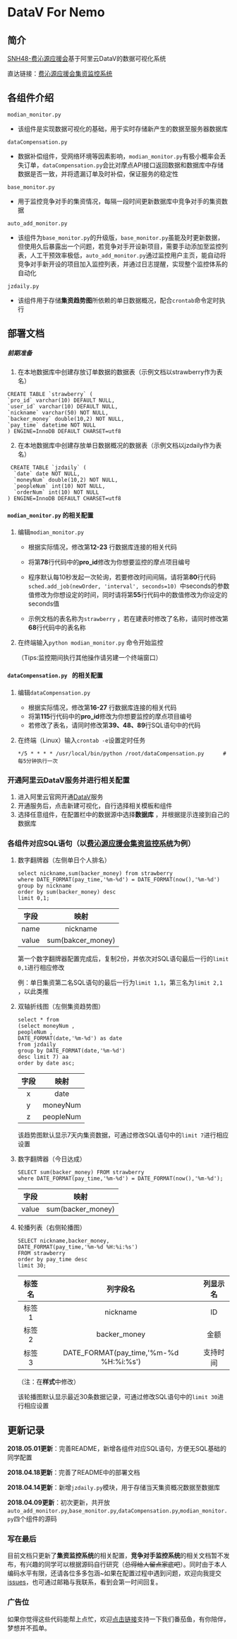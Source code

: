 # DataV For Nemo
## 简介
[SNH48-费沁源应援会](https://weibo.com/u/5577610720?topnav=1&wvr=6&topsug=1)基于阿里云DataV的数据可视化系统

直达链接：[费沁源应援会集资监控系统](http://monitor.feiqinyuan.club)

## 各组件介绍
`modian_monitor.py`
* 该组件是实现数据可视化的基础，用于实时存储新产生的数据至服务器数据库


`dataCompensation.py`
* 数据补偿组件，受网络环境等因素影响，`modian_monitor.py`有极小概率会丢失订单，`dataCompensation.py`会比对摩点API接口返回数据和数据库中存储数据是否一致，并将遗漏订单及时补偿，保证服务的稳定性


`base_monitor.py`
* 用于监控竞争对手的集资情况，每隔一段时间更新数据库中竞争对手的集资数据

`auto_add_monitor.py`
* 该组件为`base_monitor.py`的升级版，`base_monitor.py`虽能及时更新数据，但使用久后暴露出一个问题，若竞争对手开设新项目，需要手动添加至监控列表，人工干预效率极低，`auto_add_monitor.py`通过监控用户主页，能自动将竞争对手新开设的项目加入监控列表，并通过日志提醒，实现整个监控体系的自动化


`jzdaily.py`

* 该组件用于存储**集资趋势图**所依赖的单日数据概况，配合`crontab`命令定时执行



## 部署文档

##### 前期准备

1. 在本地数据库中创建存放订单数据的数据表（示例文档以strawberry作为表名）

  ```
  CREATE TABLE `strawberry` (
  `pro_id` varchar(10) DEFAULT NULL,
  `user_id` varchar(10) DEFAULT NULL,
  `nickname` varchar(50) NOT NULL,
  `backer_money` double(10,2) NOT NULL,
  `pay_time` datetime NOT NULL
  ) ENGINE=InnoDB DEFAULT CHARSET=utf8
  ```

2. 在本地数据库中创建存放单日数据概况的数据表（示例文档以jzdaily作为表名）

  ```
   CREATE TABLE `jzdaily` (
    `date` date NOT NULL,
    `moneyNum` double(10,2) NOT NULL,
    `peopleNum` int(10) NOT NULL,
    `orderNum` int(10) NOT NULL
  ) ENGINE=InnoDB DEFAULT CHARSET=utf8
  ```

#### `modian_monitor.py` 的相关配置

1. 编辑`modian_monitor.py`

   * 根据实际情况，修改第**12-23** 行数据库连接的相关代码


   * 将第**78**行代码中的**pro_id**修改为你想要监控的摩点项目编号
   * 程序默认每10秒发起一次轮询，若要修改时间间隔，请将第**80**行代码`sched.add_job(newOrder, 'interval', seconds=10) `中seconds的参数值修改为你想设定的时间，同时请将第**55**行代码中的数值修改为你设定的seconds值
   * 示例文档的表名称为`strawberry` ，若在建表时修改了名称，请同时修改第**68**行代码中的表名称

2. 在终端输入`python modian_monitor.py` 命令开始监控

   （Tips:监控期间执行其他操作请另建一个终端窗口）

#### `dataCompensation.py ` 的相关配置

1. 编辑`dataCompensation.py`

   * 根据实际情况，修改第**16-27** 行数据库连接的相关代码
   * 将第**115**行代码中的**pro_id**修改为你想要监控的摩点项目编号
   * 若修改了表名，请同时修改第**39、48、89**行SQL语句中的代码

2. 在终端（Linux）输入`crontab -e`设置定时任务

   ```
   */5 * * * * /usr/local/bin/python /root/dataCompensation.py      #每5分钟执行一次
   ```



### 开通阿里云DataV服务并进行相关配置

1. 进入阿里云官网开通[DataV](https://data.aliyun.com/visual/datav?spm=5176.8142029.388261.655.e9396d3eYhdpKg)服务
2. 开通服务后，点击新建可视化，自行选择相关模板和组件
3. 选择任意组件，在配置栏中的数据源中选择**数据库** ，并根据提示连接到自己的数据库



### 各组件对应SQL语句（以[费沁源应援会集资监控系统](http://monitor.feiqinyuan.club)为例）

1. 数字翻牌器（左侧单日个人排名）

   ```
   select nickname,sum(backer_money) from strawberry
   where DATE_FORMAT(pay_time,'%m-%d') = DATE_FORMAT(now(),'%m-%d')
   group by nickname
   order by sum(backer_money) desc 
   limit 0,1;
   ```

   | 字段  |       映射        |
   | :---: | :---------------: |
   | name  |     nickname      |
   | value | sum(bakcer_money) |

   第一个数字翻牌器配置完成后，复制2份，并依次对SQL语句最后一行的`limit 0,1`进行相应修改

   例：单日集资第二名SQL语句的最后一行为`limit 1,1`，第三名为`limit 2,1` ，以此类推



2. 双轴折线图（左侧集资趋势图）

   ```
   select * from 
   (select moneyNum ,
   peopleNum ,
   DATE_FORMAT(date,'%m-%d') as date
   from jzdaily 
   group by DATE_FORMAT(date,'%m-%d') 
   desc limit 7) aa 
   order by date asc;
   ```

   | 字段 |   映射    |
   | :--: | :-------: |
   |  x   |   date    |
   |  y   | moneyNum  |
   |  z   | peopleNum |

   该趋势图默认显示7天内集资数据，可通过修改SQL语句中的`limit 7`进行相应设置

3. 数字翻牌器（今日达成）

   ```
   SELECT sum(backer_money) FROM strawberry 
   where DATE_FORMAT(pay_time,'%m-%d') = DATE_FORMAT(now(),'%m-%d');
   ```

   | 字段  |       映射        |
   | :---: | :---------------: |
   | value | sum(backer_money) |

4. 轮播列表（右侧轮播图）

   ```
   SELECT nickname,backer_money,
   DATE_FORMAT(pay_time,'%m-%d %H:%i:%s')
   FROM strawberry 
   order by pay_time desc 
   limit 30;
   ```

   | 标签名 |                列字段名                | 列显示名 |
   | :----: | :------------------------------------: | :------: |
   | 标签1  |                nickname                |    ID    |
   | 标签2  |              backer_money              |   金额   |
   | 标签3  | DATE_FORMAT(pay_time,'%m-%d %H:%i:%s') | 支持时间 |

   （注：在**样式**中修改）

   该轮播图默认显示最近30条数据记录，可通过修改SQL语句中的`limit 30`进行相应设置





##  更新记录



**2018.05.01更新**：完善README，新增各组件对应SQL语句，方便无SQL基础的同学配置

**2018.04.18更新**：完善了README中的部署文档

**2018.04.14更新**：新增`jzdaily.py`模块，用于存储当天集资概况数据至数据库

**2018.04.09更新**：初次更新，共开放`auto_add_monitor.py`,`base_monitor.py`,`dataCompensation.py`,`modian_monitor.py`四个组件的源码





### 写在最后

目前文档只更新了**集资监控系统**的相关配置，**竞争对手监控系统**的相关文档暂不发布，有兴趣的同学可以根据源码自行研究（~~总得给人留点家底吧~~）。同时由于本人编码水平有限，还请各位多多包涵~如果在配置过程中遇到问题，欢迎向我提交[issues](https://github.com/ultraxia/DataV-For-Nemo/issues)，也可通过邮箱与我联系，看到会第一时间回复。



### 广告位

如果你觉得这些代码能帮上点忙，欢迎[点击链接](https://mourl.cc/GibLSK)支持一下我们番茄鱼，有你陪伴，梦想并不孤单。
